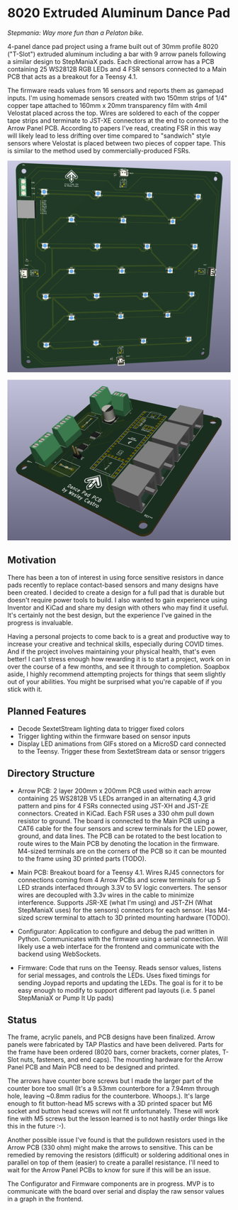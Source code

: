 # 8020 Extruded Aluminum Dance Pad

*Stepmania: Way more fun than a Pelaton bike.*

4-panel dance pad project using a frame built out of 30mm profile 8020
("T-Slot") extruded aluminum including a bar with 9 arrow panels following a
similar design to StepManiaX pads. Each directional arrow has a PCB containing
25 WS2812B RGB LEDs and 4 FSR sensors connected to a Main PCB that acts as a
breakout for a Teensy 4.1.

The firmware reads values from 16 sensors and reports them as gamepad inputs.
I'm using homemade sensors created with two 150mm strips of 1/4" copper tape
attached to 160mm x 20mm transparency film with 4mil Velostat placed across the
top. Wires are soldered to each of the copper tape strips and terminate to
JST-XE connectors at the end to connect to the Arrow Panel PCB. According to
papers I've read, creating FSR in this way will likely lead to less drifting
over time compared to "sandwich" style sensors where Velostat is placed between two
pieces of copper tape. This is similar to the method used by commercially-produced FSRs.

![Arrow Panel PCB](Images/ArrowPanelPCB.png)

![Main PCB](Images/MainPCB.png)

## Motivation

There has been a ton of interest in using force sensitive resistors in dance
pads recently to replace contact-based sensors and many designs have been
created. I decided to create a design for a full pad that is durable but doesn't
require power tools to build. I also wanted to gain experience using Inventor
and KiCad and share my design with others who may find it useful. It's certainly
not the best design, but the experience I've gained in the progress is
invaluable.

Having a personal projects to come back to is a great and productive way to
increase your creative and technical skills, especially during COVID times. And
if the project involves maintaining your physical health, that's even better! I
can't stress enough how rewarding it is to start a project, work on in over the
course of a few months, and see it through to completion. Soapbox aside, I
highly recommend attempting projects for things that seem slightly out of your
abilities. You might be surprised what you're capable of if you stick with it.

## Planned Features

* Decode SextetStream lighting data to trigger fixed colors
* Trigger lighting within the firmware based on sensor inputs
* Display LED animations from GIFs stored on a MicroSD card connected to the
  Teensy. Trigger these from SextetStream data or sensor triggers

## Directory Structure

* Arrow PCB: 2 layer 200mm x 200mm PCB used within each arrow containing 25
  WS2812B V5 LEDs arranged in an alternating 4,3 grid pattern and pins for 4
  FSRs connected using JST-XH and JST-ZE connectors. Created in KiCad. Each FSR
  uses a 330 ohm pull down resistor to ground. The board is connected to the
  Main PCB using a CAT6 cable for the four sensors and screw terminals for the
  LED power, ground, and data lines. The PCB can be rotated to the best location
  to route wires to the Main PCB by denoting the location in the firmware.
  M4-sized terminals are on the corners of the PCB so it can be mounted to the
  frame using 3D printed parts (TODO).

* Main PCB: Breakout board for a Teensy 4.1. Wires RJ45 connectors for
  connections coming from 4 Arrow PCBs and screw terminals for up 5 LED strands
  interfaced through 3.3V to 5V logic converters. The sensor wires are decoupled
  with 3.3v wires in the cable to minimize interference. Supports JSR-XE (what
  I'm using) and JST-ZH (What StepManiaX uses) for the sensors) connectors for
  each sensor. Has M4-sized screw terminal to attach to 3D printed mounting
  hardware (TODO).

* Configurator: Application to configure and debug the pad written in Python.
  Communicates with the firmware using a serial connection. Will likely use a
  web interface for the frontend and communicate with the backend using
  WebSockets.

* Firmware: Code that runs on the Teensy. Reads sensor values, listens for
  serial messages, and controls the LEDs. Uses fixed timings for sending Joypad
  reports and updating the LEDs. The goal is for it to be easy enough to modify
  to support different pad layouts (i.e. 5 panel StepManiaX or Pump It Up pads)

## Status

The frame, acrylic panels, and PCB designs have been finalized. Arrow panels
were fabricated by TAP Plastics and have been delivered. Parts for the frame
have been ordered (8020 bars, corner brackets, corner plates, T-Slot nuts,
fasteners, and end caps). The mounting hardware for the Arrow Panel PCB and Main
PCB need to be designed and printed.

The arrows have counter bore screws but I made the larger part of the counter
bore too small (It's a 9.53mm counterbore for a 7.94mm through hole, leaving
~0.8mm radius for the counterbore. Whoops.). It's large enough to fit button-head
M5 screws with a 3D printed spacer but M6 socket and button head screws will not
fit unfortunately. These will work fine with M5 screws but the lesson learned is
to not hastily order things like this in the future :-).

Another possible issue I've found is that the pulldown resistors used in the
Arrow PCB (330 ohm) might make the arrows to sensitive. This can be remedied by
removing the resistors (difficult) or soldering additional ones in parallel on
top of them (easier) to create a parallel resistance. I'll need to wait for the
Arrow Panel PCBs to know for sure if this will be an issue.

The Configurator and Firmware components are in progress. MVP is to communicate
with the board over serial and display the raw sensor values in a graph in the
frontend.
